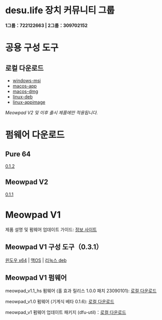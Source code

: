 
# desu.life 장치 커뮤니티 그룹

**1그룹：722122663 | 2그룹：309702152**

# 공용 구성 도구

## 로컬 다운로드

* [windows-msi](https://assets.desu.life/device/app/resources/MeowpadConfiguratorForV2_v1.0.3_windows.msi)
* [macos-app](https://assets.desu.life/device/app/resources/MeowpadConfiguratorForV2_v1.0.3_macos_app.zip)
* [macos-dmg](https://assets.desu.life/device/app/resources/MeowpadConfiguratorForV2_v1.0.3_macos.dmg)
* [linux-deb](https://assets.desu.life/device/app/resources/MeowpadConfiguratorForV2_v1.0.3_linux_deb.zip)
* [linux-appimage](https://assets.desu.life/device/app/resources/MeowpadConfiguratorForV2_v1.0.3_linux.AppImage)

*Meowpad V2 및 이후 출시 제품에만 적용됩니다.*

# 펌웨어 다운로드

## Pure 64

[0.1.2](https://assets.desu.life/device/firmware/resources/pure64/pure64-firmware-v0.1.2.hex)

## Meowpad V2

[0.1.1](https://desu.life/device/firmware/download/Meowpad_v2/Meowpad_v2_0.1.1.bin)

# Meowpad V1

제품 설명 및 펌웨어 업데이트 가이드: [정보 사이트](https://info.desu.life/?p=338)

## Meowpad V1 구성 도구（0.3.1）

[윈도우 x64](https://desu.life/device/app/download/Meowpad_v1/MeowpadConfigurator_0.3.1_x64_en-US.msi.zip)  | [맥OS](https://desu.life/device/app/download/Meowpad_v1/MeowpadConfigurator_0.3.1_macos-app.zip) | [리눅스 deb](https://desu.life/device/app/download/Meowpad_v1/MeowpadConfigurator_0.3.1_amd64.deb.zip)

## Meowpad V1 펌웨어

meowpad_v1.1_hs 펌웨어 (홀 효과 릴리스 1.0.0 패치 23090101): [로컬 다운로드](https://desu.life/device/firmware/download/Meowpad_v1/meowpad_v1_app_hs_edition_1.0.0_ptach_23090101.bin)

meowpad_v1.0 펌웨어 (기계식 베타 0.1.6): [로컬 다운로드](https://desu.life/device/firmware/download/Meowpad_v1/meowpad_v1_app_0.1.6.bin)

meowpad_v1 펌웨어 업데이트 패키지 (dfu-util)：[로컬 다운로드](https://desu.life/device/firmware/download/Meowpad_v1/firmware_updater.zip)